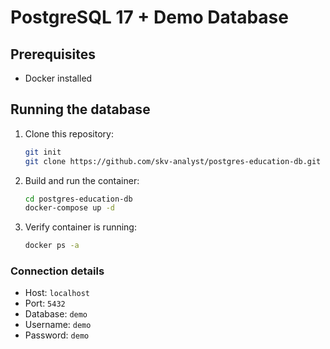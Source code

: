 # PostgreSQL 17 + Demo Database

## Prerequisites
- Docker installed

## Running the database

1. Clone this repository:
    ```bash
    git init
    git clone https://github.com/skv-analyst/postgres-education-db.git
    ```

2. Build and run the container:
   ```bash
   cd postgres-education-db
   docker-compose up -d
   ```
   
3. Verify container is running:
   ```bash
   docker ps -a
   ```


### Connection details
- Host: `localhost`
- Port: `5432`
- Database: `demo`
- Username: `demo`
- Password: `demo`

